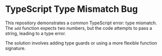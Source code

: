 # TypeScript Type Mismatch Bug

This repository demonstrates a common TypeScript error: type mismatch. The `add` function expects two numbers, but the code attempts to pass a string, leading to a type error.

The solution involves adding type guards or using a more flexible function signature.